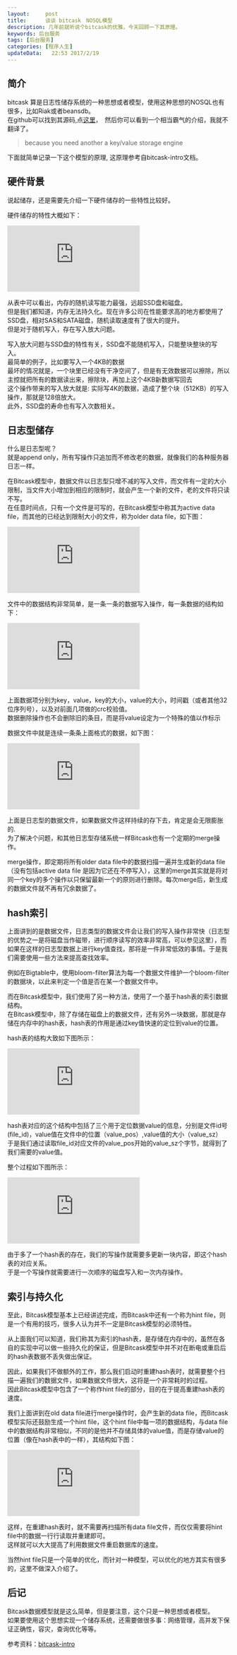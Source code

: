 ```yaml
---
layout:     post
title:      谈谈 bitcask　NOSQL模型
description: 几年前就听说个bitcask的优雅，今天回顾一下其原理。  
keywords: 后台服务
tags: [后台服务]
categories: [程序人生]
updateData:   22:53 2017/2/19
---
```



## 简介

bitcask 算是日志性储存系统的一种思想或者模型，使用这种思想的NOSQL也有很多，比如Riak或者beansdb。  
在github可以找到其源码,点[这里](https://github.com/basho/bitcask)，　然后你可以看到一个相当霸气的介绍，我就不翻译了。

> because you need another a key/value storage engine  


下面就简单记录一下这个模型的原理, 这原理参考自bitcask-intro文档。  



## 硬件背景


说起储存，还是需要先介绍一下硬件储存的一些特性比较好。  

硬件储存的特性大概如下：  

![](http://tiankonguse.com/lab/cloudLink/baidupan.php?url=/1915453531/4065168403.png)  


从表中可以看出，内存的随机读写能力最强，远超SSD盘和磁盘。  
但是我们都知道，内存无法持久化。现在许多公司在性能要求高的地方都使用了SSD盘，相对SAS和SATA磁盘，随机读取速度有了很大的提升。  
但是对于随机写入，存在写入放大问题。  


写入放大问题与SSD盘的特性有关，SSD盘不能随机写入，只能整块整块的写入。  
最简单的例子，比如要写入一个4KB的数据  
最坏的情况就是，一个块里已经没有干净空间了，但是有无效数据可以擦除，所以主控就把所有的数据读出来，擦除块，再加上这个4KB新数据写回去  
这个操作带来的写入放大就是: 实际写4K的数据，造成了整个块（512KB）的写入操作，那就是128倍放大。  
此外，SSD盘的寿命也有写入次数相关。  


## 日志型储存


什么是日志型呢？  
就是append only，所有写操作只追加而不修改老的数据，就像我们的各种服务器日志一样。  

在Bitcask模型中，数据文件以日志型只增不减的写入文件，而文件有一定的大小限制，当文件大小增加到相应的限制时，就会产生一个新的文件，老的文件将只读不写。  
在任意时间点，只有一个文件是可写的，在Bitcask模型中称其为active data file，而其他的已经达到限制大小的文件，称为older data file，如下图：  

![](http://tiankonguse.com/lab/cloudLink/baidupan.php?url=/1915453531/1966874700.png)  

文件中的数据结构非常简单，是一条一条的数据写入操作，每一条数据的结构如下：  

![](http://tiankonguse.com/lab/cloudLink/baidupan.php?url=/1915453531/3347741160.png)


上面数据项分别为key，value，key的大小，value的大小，时间戳（或者其他32位序列号），以及对前面几项做的crc校验值。  
数据删除操作也不会删除旧的条目，而是将value设定为一个特殊的值以作标示  

数据文件中就是连续一条条上面格式的数据，如下图：  

![](http://tiankonguse.com/lab/cloudLink/baidupan.php?url=/1915453531/3261791427.png)

上面是日志型的数据文件，如果数据文件这样持续的存下去，肯定是会无限膨胀的.  
为了解决个问题，和其他日志型存储系统一样Bitcask也有一个定期的merge操作。  

merge操作，即定期将所有older data file中的数据扫描一遍并生成新的data file（没有包括active data file 是因为它还在不停写入），这里的merge其实就是将对同一个key的多个操作以只保留最新一个的原则进行删除。每次merge后，新生成的数据文件就不再有冗余数据了。  


## hash索引


上面讲到的是数据文件，日志类型的数据文件会让我们的写入操作非常快（日志型的优势之一是将磁盘当作磁带，进行顺序读写的效率非常高，可以参见这里），而如果在这样的日志型数据上进行key值查找，那将是一件非常低效的事情。于是我们需要使用一些方法来提高查找效率。  


例如在Bigtable中，使用bloom-filter算法为每一个数据文件维护一个bloom-filter 的数据块，以此来判定一个值是否在某一个数据文件中。  

而在Bitcask模型中，我们使用了另一种方法，使用了一个基于hash表的索引数据结构。  
在Bitcask模型中，除了存储在磁盘上的数据文件，还有另外一块数据，那就是存储在内存中的hash表，hash表的作用是通过key值快速的定位到value的位置。  

hash表的结构大致如下图所示：  

![](http://tiankonguse.com/lab/cloudLink/baidupan.php?url=/1915453531/1510177052.png)

hash表对应的这个结构中包括了三个用于定位数据value的信息，分别是文件id号(file_id)，value值在文件中的位置（value_pos）,value值的大小（value_sz）  
于是我们通过读取file_id对应文件的value_pos开始的value_sz个字节，就得到了我们需要的value值。  

整个过程如下图所示：  


![](http://tiankonguse.com/lab/cloudLink/baidupan.php?url=/1915453531/3013215255.png)
   

由于多了一个hash表的存在，我们的写操作就需要多更新一块内容，即这个hash表的对应关系。  
于是一个写操作就需要进行一次顺序的磁盘写入和一次内存操作。  


## 索引与持久化

至此，Bitcask模型基本上已经讲述完成，而Bitcask中还有一个称为hint file，则是一个有用的技巧，很多人认为并不一定是Bitcask模型的必须特性。  

从上面我们可以知道，我们称其为索引的hash表，是存储在内存中的，虽然在各自的实现中可以做一些持久化的保证，但是Bitcask模型中并不对在断电或重启后的hash表数据不丢失做出保证。  

因此，如果我们不做额外的工作，那么我们启动时重建hash表时，就需要整个扫描一遍我们的数据文件，如果数据文件很大，这将是一个非常耗时的过程。  
因此Bitcask模型中包含了一个称作hint file的部分，目的在于提高重建hash表的速度。  

我们上面讲到在old data file进行merge操作时，会产生新的data file，而Bitcask模型实际还鼓励生成一个hint file，这个hint file中每一项的数据结构，与data file中的数据结构非常相似，不同的是他并不存储具体的value值，而是存储value的位置（像在hash表中的一样），其结构如下图：  

![](http://tiankonguse.com/lab/cloudLink/baidupan.php?url=/1915453531/3513418023.png)


这样，在重建hash表时，就不需要再扫描所有data file文件，而仅仅需要将hint file中的数据一行行读取并重建即可。  
这样就可以大大提高了利用数据文件重启数据库的速度。  


当然hint file只是一个简单的优化，而针对一种模型，可以优化的地方其实有很多的，这里不做深入介绍了。  


## 后记

Bitcask数据模型就是这么简单，但是要注意，这个只是一种思想或者模型。  
如果要使用这个思想实现一个储存系统，还需要做很多事：网络管理，高并发下保证正确性，容灾，查询优化等等。  

参考资料：[bitcask-intro](https://github.com/basho/bitcask/blob/develop/doc/bitcask-intro.pdf)















